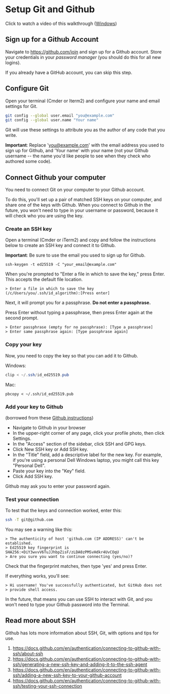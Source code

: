 # Setup Git and Github

Click to watch a video of this walkthrough ([Windows](https://www.loom.com/share/3d455cc0b40a473cbc4dca356dfd9bf5))

## Sign up for a Github Account

Navigate to https://github.com/join and sign up for a Github account. Store your credentials in your _password manager_ (you should do this for all new logins).

If you already have a GitHub account, you can skip this step.

## Configure Git

Open your terminal (Cmder or Iterm2) and configure your name and email settings for Git.

```sh
git config --global user.email "you@example.com"
git config --global user.name "Your name"
```

Git will use these settings to attribute you as the author of any code that you write.

**Important**: Replace 'you@example.com' with the email address you used to sign
up for Github, and 'Your name' with your name (not your Github username -- the
name you'd like people to see when they check who authored some code).

## Connect Github your computer

You need to connect Git on your computer to your Github account.

To do this, you'll set up a pair of matched SSH keys on your computer, and share 
one of the keys with Github. When you connect to Github in the future, you won't
need to type in your username or password, because it will check who you are
using the key.

### Create an SSH key

Open a terminal (Cmder or iTerm2) and copy and follow the instructions below to
create an SSH key and connect it to Github.

**Important**: Be sure to use the email you used to sign up for Github.

```shell
ssh-keygen -t ed25519 -C "your_email@example.com"
```

When you're prompted to "Enter a file in which to save the key," press Enter. This accepts the default file location.

```shell
> Enter a file in which to save the key (/c/Users/you/.ssh/id_algorithm):[Press enter]
```

Next, it will prompt you for a passphrase. **Do not enter a passphrase.**

Press Enter without typing a passphrase, then press Enter again at the second
prompt.

```shell
> Enter passphrase (empty for no passphrase): [Type a passphrase]
> Enter same passphrase again: [Type passphrase again]
```

### Copy your key

Now, you need to copy the key so that you can add it to Github.

Windows:
```powershell
clip < ~/.ssh/id_ed25519.pub
```

Mac:
```shell
pbcopy < ~/.ssh/id_ed25519.pub
```

### Add your key to Github

(borrowed from these [Github instructions](https://docs.github.com/en/authentication/connecting-to-github-with-ssh/adding-a-new-ssh-key-to-your-github-account))

- Navigate to Github in your browser
- In the upper-right corner of any page, click your profile photo, then click Settings.
- In the "Access" section of the sidebar, click  SSH and GPG keys.
- Click New SSH key or Add SSH key.
- In the "Title" field, add a descriptive label for the new key. For example, if you're using a personal Dell Windows laptop, you might call this key "Personal Dell".
- Paste your key into the "Key" field.
- Click Add SSH key.

Github may ask you to enter your password again.

### Test your connection

To test that the keys and connection worked, enter this:

```sh
ssh -T git@github.com
```

You may see a warning like this:
```
> The authenticity of host 'github.com (IP ADDRESS)' can't be established.
> Ed25519 key fingerprint is SHA256:+DiY3wvvV6TuJJhbpZisF/zLDA0zPMSvHdkr4UvCOqU
> Are you sure you want to continue connecting (yes/no)?
```

Check that the fingerprint matches, then type 'yes' and press Enter.

If everything works, you'll see:
```shell
> Hi username! You've successfully authenticated, but GitHub does not
> provide shell access.
```

In the future, that means you can use SSH to interact with Git, and you won't
need to type your Github password into the Terminal.

## Read more about SSH 

Github has lots more information about SSH, Git, with options and tips for use.

1. https://docs.github.com/en/authentication/connecting-to-github-with-ssh/about-ssh
2. https://docs.github.com/en/authentication/connecting-to-github-with-ssh/generating-a-new-ssh-key-and-adding-it-to-the-ssh-agent
3. https://docs.github.com/en/authentication/connecting-to-github-with-ssh/adding-a-new-ssh-key-to-your-github-account
4. https://docs.github.com/en/authentication/connecting-to-github-with-ssh/testing-your-ssh-connection

